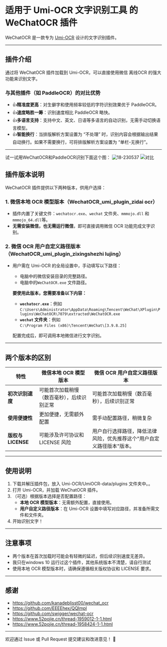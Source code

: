 # 适用于 Umi-OCR 文字识别工具 的 WeChatOCR 插件


WeChatOCR 是一款专为 [Umi-OCR](https://github.com/hiroi-sora/Umi-OCR) 设计的文字识别插件。

---

## 插件介绍

通过将 WeChatOCR 插件加载到 Umi-OCR，可以直接使用微信 离线OCR 的强大功能来识别文字。

### 与其他插件（如 PaddleOCR）的对比优势

- 👍**精准度更高**：对生僻字和使用频率较低的字符识别效果优于 PaddleOCR。
- 👍**速度略胜一筹**：识别速度相比 PaddleOCR 略快。
- 👍**多语言支持**：支持中文、英文、日语等多语言的自动识别，无需手动切换语言模型。
- 👍**智能换行**：当排版解析方案设置为 “不处理” 时，识别内容会根据输出结果自动换行。如果不需要换行，可将排版解析方案设置为 “单栏-无换行”。

---
试一试用WeChatOCR和PaddleOCR识别下面这个图：
![18-230537](https://github.com/user-attachments/assets/4f13b12f-c09e-4566-b859-306dddd49944)
![对比](https://github.com/user-attachments/assets/186c4900-7c37-4beb-b0f7-9ec97c2cb226)



## 插件版本说明

WeChatOCR 插件提供以下两种版本，供用户选择：

### 1. 微信本地 OCR 模型版本（WechatOCR_umi_plugin_zidai ocr）

- 插件内置了关键文件：`wechatocr.exe`、`wechat` 文件夹、`mmmojo.dll` 和 `mmmojo_64.dll`等。
- **无需安装微信，也无需运行微信**，即可直接调用微信 OCR 功能完成文字识别。

### 2. 微信 OCR 用户自定义路径版本（WechatOCR_umi_plugin_zixingshezhi lujing）

- 用户需在 Umi-OCR 的全局设置中，手动填写以下路径：
  - 电脑中的微信安装目录的完整路径。
  - 电脑中的`WeChatOCR.exe` 文件路径。

  **要使用此版本，您需要准备以下内容：**

  - **`wechatocr.exe`**：例如  
    `C:\Users\Administrator\AppData\Roaming\Tencent\WeChat\XPlugin\Plugins\WeChatOCR\7079\extracted\WeChatOCR.exe`
  - **`wechat` 文件夹**：例如  
    `C:\Program Files (x86)\Tencent\WeChat\[3.9.8.25]`

  配置完成后，即可调用本地微信进行文字识别。

---

## 两个版本的区别

| 特性               | 微信本地 OCR 模型版本           | 微信 OCR 用户自定义路径版本    |
|--------------------|---------------------------------|--------------------------------|
| **初次识别速度**   | 可能首次加载稍慢（数百毫秒），后续识别正常    | 可能首次加载稍慢（数百毫秒），后续识别正常   |
| **使用便捷性**     | 更加便捷，无需额外配置          | 需手动配置路径，稍微复杂       |
| **版权与 LICENSE** | 可能涉及许可协议和 LICENSE 风险     | 用户自行选择路径，降低法律风险，优先推荐这个"用户自定义路径版本"版本。   |

---

## 使用说明

1. 下载并解压插件包，放入 Umi-OCR/UmiOCR-data/plugins 文件夹中。。
2. 打开 Umi-OCR，并加载 WeChatOCR 插件。
3. （可选）根据版本选择是否配置路径：
   - **本地 OCR 模型版本**：无需额外配置，直接使用。
   - **用户自定义路径版本**：在 Umi-OCR 设置中填写对应路径，并准备所需文件和文件夹。
4. 开始识别文字！

---

## 注意事项

- 两个版本在首次加载时可能会有轻微的延迟，但后续识别速度无差异。
- 我只在windows 10 运行过这个插件，其他系统版本不清楚，请自行测试
- 使用本地 OCR 模型版本时，请确保遵循相关版权协议和 LICENSE 要求。

---

## 感谢
- https://github.com/kanadeblisst00/wechat_ocr
- https://github.com/EEEEhex/QQImpl
- https://github.com/swigger/wechat-ocr
- https://www.52pojie.cn/thread-1959012-1-1.html
- https://www.52pojie.cn/thread-1958424-1-1.html

---

欢迎通过 Issue 或 Pull Request 提交建议和改进意见！ 🎉
